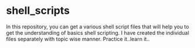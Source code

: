 # shell_scripts
In this repository, you can get a various shell script files 
that will help you to get the understanding of basics shell scripting.
I have created the individual files separately with topic wise manner.
Practice it..learn it..

